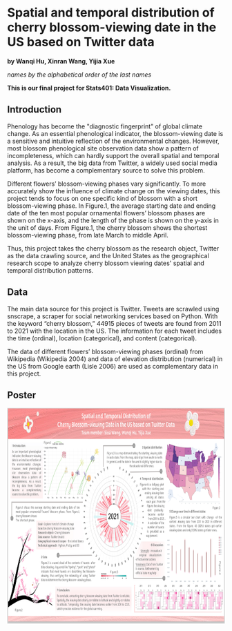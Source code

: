 # Spatial and temporal distribution of cherry blossom-viewing date in the US based on Twitter data

**by Wanqi Hu, Xinran Wang, Yijia Xue**

*names by the alphabetical order of the last names*

**This is our final project for Stats401: Data Visualization.**

## Introduction
Phenology has become the "diagnostic fingerprint" of global climate change. As an essential phenological indicator, the blossom-viewing date is a sensitive and intuitive reflection of the environmental changes. However, most blossom phenological site observation data show a pattern of incompleteness, which can hardly support the overall spatial and temporal analysis. As a result, the big data from Twitter, a widely used social media platform, has become a complementary source to solve this problem. 

Different flowers’ blossom-viewing phases vary significantly. To more accurately show the influence of climate change on the viewing dates, this project tends to focus on one specific kind of blossom with a short blossom-viewing phase. In Figure.1, the average starting date and ending date of the ten most popular ornamental flowers’  blossom phases are shown on the x-axis, and the length of the phase is shown on the y-axis in the unit of days. From Figure.1, the cherry blossom shows the shortest blossom-viewing phase, from late March to middle April. 

Thus, this project takes the cherry blossom as the research object, Twitter as the data crawling source, and the United States as the geographical research scope to analyze cherry blossom viewing dates' spatial and temporal distribution patterns.

## Data
The main data source for this project is Twitter. Tweets are scrawled using snscrape, a scraper for social networking services based on Python. With the keyword “cherry blossom,” 44915 pieces of tweets are found from 2011 to 2021 with the location in the US. The information for each tweet includes the time (ordinal), location (categorical), and content (categorical).

The data of different flowers’ blossom-viewing phases (ordinal) from Wikipedia (Wikipedia 2004) and data of elevation distribution (numerical) in the US from Google earth (Lisle 2006) are used as complementary data in this project.

## Poster
<div align=center>
<img src="https://github.com/Wanqi9Hu/Spatial-and-temporal-distribution-of-cherry-blossom-viewing-date-in-the-US-based-on-Twitter-data/blob/main/poster.png" width="2000" height="500">
</div>
